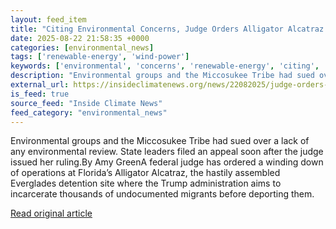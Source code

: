 ```yaml
---
layout: feed_item
title: "Citing Environmental Concerns, Judge Orders Alligator Alcatraz to Wind Down Operations"
date: 2025-08-22 21:58:35 +0000
categories: [environmental_news]
tags: ['renewable-energy', 'wind-power']
keywords: ['environmental', 'concerns', 'renewable-energy', 'citing', 'wind-power']
description: "Environmental groups and the Miccosukee Tribe had sued over a lack of any environmental review"
external_url: https://insideclimatenews.org/news/22082025/judge-orders-alligator-alcatraz-to-wind-down-environmental-concerns/
is_feed: true
source_feed: "Inside Climate News"
feed_category: "environmental_news"
---
```


Environmental groups and the Miccosukee Tribe had sued over a lack of any environmental review. State leaders filed an appeal soon after the judge issued her ruling.By Amy GreenA federal judge has ordered a winding down of operations at Florida’s Alligator Alcatraz, the hastily assembled Everglades detention site where the Trump administration aims to incarcerate thousands of undocumented migrants before deporting them.

[Read original article](https://insideclimatenews.org/news/22082025/judge-orders-alligator-alcatraz-to-wind-down-environmental-concerns/)
